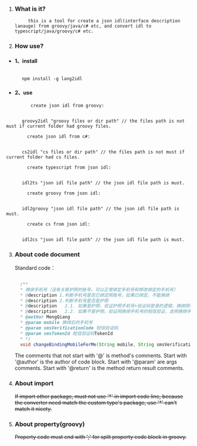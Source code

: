 1. ### What is it?

            this is a tool for create a json idl(interface description lanauge) from groovy/java/c# etc, and convert idl to typescript/java/groovy/c# etc.

2. ### How use?

* #### 1、install

```console

      npm install -g lang2idl

```


* #### 2、use

            create json idl from groovy: 

```console

      groovy2idl "groovy files or dir path" // the files path is not must if current folder had groovy files.

```

            create json idl from c#: 

```console

      cs2idl "cs files or dir path" // the files path is not must if current folder had cs files.

```

            create typescript from json idl: 

```console

      idl2ts "json idl file path" // the json idl file path is must.

```

            create groovy from json idl: 

```console

      idl2groovy "json idl file path" // the json idl file path is must.

```

            create cs from json idl: 

```console

      idl2cs "json idl file path" // the json idl file path is must.

```



3. ### About code document
 
      Standard code：
      
      ```java

        /**
        * 换绑手机号（没有关联护照的账号，可以正常绑定手机号和修改绑定的手机号）
        * @description 1.判断手机号是否已绑定网账号，如果已绑定，不能换绑
        * @description 2.判断手机号是否是护照
        * @description   2.1. 如果是护照，验证护照手机号+验证码登录的逻辑，换绑网手机号、绑定护照
        * @description   2.2. 如果不是护照，验证网换绑手机号的短信验证，走网换绑手机号的逻辑
        * @author MengQiang
        * @param mobile 换绑后的手机号
        * @param smsVerificationCode 短信验证码
        * @param smsTokenId 短信验证码TokenId
        * */
        void changeBindingMobileForMe(String mobile, String smsVerificationCode,String smsTokenId);Ï

      ```

      The comments that not start with '@' is method's comments.
      Start with '@author' is the author of code block.
      Start with '@param' are args comments.
      Start with '@return' is the method return result comments.


4. ### About import

      <del>If import other package, must not use '\*' in import code line, because the converter need match the custom type's package, use '\*' can't match it nicety. </del>


5. ### About property(groovy)

      <del>Property code must end with ';' for split property code block in groovy.</del>
